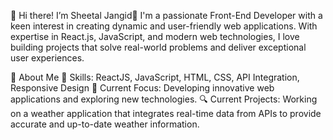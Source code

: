 🌟 Hi there! I’m Sheetal Jangid🌟
I'm a passionate Front-End Developer with a keen interest in creating dynamic and user-friendly web applications. With expertise in React.js, JavaScript, and modern web technologies, I love building projects that solve real-world problems and deliver exceptional user experiences.

🚀 About Me
🔧 Skills: ReactJS, JavaScript, HTML, CSS, API Integration, Responsive Design
💼 Current Focus: Developing innovative web applications and exploring new technologies.
🔍 Current Projects: Working on a weather application that integrates real-time data from APIs to provide accurate and up-to-date weather information.
